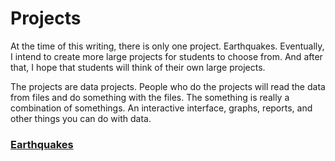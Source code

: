 # Projects
At the time of this writing, there is only one project.  Earthquakes.  Eventually, I intend to create more large projects for students to choose from.  And after that, I hope that students will think of their own large projects.

The projects are data projects.  People who do the projects will read the data from files and do something with the files.  The something is really a combination of somethings.  An interactive interface, graphs, reports, and other things you can do with data.

### [Earthquakes](https://github.com/MichaelTMiyoshi/PythonWithMiyoshi/tree/main/Projects/Earthquakes)
